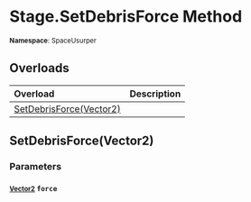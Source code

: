 # Stage.SetDebrisForce Method

<small>**Namespace**: SpaceUsurper</small>

## Overloads

<div markdown="1" class="member-table">

| Overload | Description |
| :------- | ----------- |
| [SetDebrisForce(Vector2)](#Vector2_) |  | 

</div>

## SetDebrisForce(Vector2)
### Parameters
#### <small>[Vector2](https://docs.unity3d.com/ScriptReference/Vector2.html)</small> `force`

